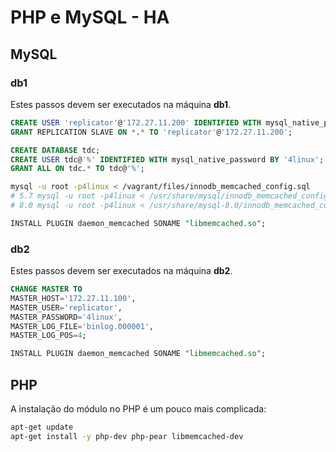 # PHP e MySQL - HA

## MySQL

### db1

Estes passos devem ser executados na máquina **db1**.

```sql
CREATE USER 'replicator'@'172.27.11.200' IDENTIFIED WITH mysql_native_password BY '4linux';
GRANT REPLICATION SLAVE ON *.* TO 'replicator'@'172.27.11.200';

CREATE DATABASE tdc;
CREATE USER tdc@'%' IDENTIFIED WITH mysql_native_password BY '4linux';
GRANT ALL ON tdc.* TO tdc@'%';
```

```bash
mysql -u root -p4linux < /vagrant/files/innodb_memcached_config.sql
# 5.7 mysql -u root -p4linux < /usr/share/mysql/innodb_memcached_config.sql
# 8.0 mysql -u root -p4linux < /usr/share/mysql-8.0/innodb_memcached_config.sql
```

```sql
INSTALL PLUGIN daemon_memcached SONAME "libmemcached.so";
```

### db2

Estes passos devem ser executados na máquina **db2**.

```sql
CHANGE MASTER TO
MASTER_HOST='172.27.11.100',
MASTER_USER='replicator',
MASTER_PASSWORD='4linux',
MASTER_LOG_FILE='binlog.000001',
MASTER_LOG_POS=4;

INSTALL PLUGIN daemon_memcached SONAME "libmemcached.so";
```

## PHP

A instalação do módulo no PHP é um pouco mais complicada:

```bash
apt-get update
apt-get install -y php-dev php-pear libmemcached-dev
```
